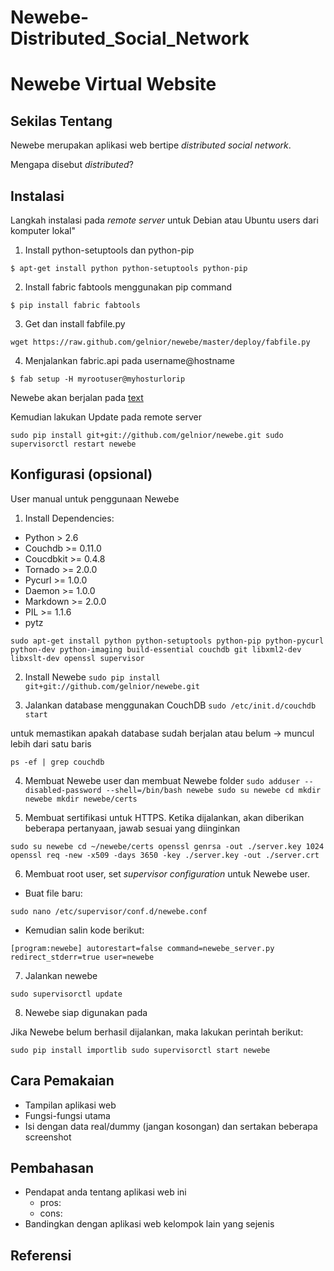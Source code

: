 # Newebe-Distributed_Social_Network

# Newebe Virtual Website

## Sekilas Tentang

Newebe merupakan aplikasi web bertipe *distributed social network*.

Mengapa disebut *distributed*?

## Instalasi

Langkah instalasi pada *remote server* untuk Debian atau Ubuntu users dari komputer lokal"

1. Install python-setuptools dan python-pip

`$ apt-get install python python-setuptools python-pip`

2. Install fabric fabtools menggunakan pip command 

`$ pip install fabric fabtools`

3. Get dan install fabfile.py

`wget https://raw.github.com/gelnior/newebe/master/deploy/fabfile.py`

4. Menjalankan fabric.api pada username@hostname

`$ fab setup -H myrootuser@myhosturlorip`

Newebe akan berjalan pada [text](https://localhost:8000/)

Kemudian lakukan Update pada remote server

`sudo pip install git+git://github.com/gelnior/newebe.git
sudo supervisorctl restart newebe`


## Konfigurasi (opsional)

User manual untuk penggunaan Newebe

1. Install Dependencies:
* Python > 2.6
* Couchdb >= 0.11.0
* Coucdbkit >= 0.4.8
* Tornado >= 2.0.0
* Pycurl >= 1.0.0
* Daemon >= 1.0.0
* Markdown >= 2.0.0
* PIL >= 1.1.6
* pytz

`sudo apt-get install python python-setuptools python-pip python-pycurl 
                     python-dev python-imaging build-essential couchdb git
                     libxml2-dev libxslt-dev openssl supervisor`

2. Install Newebe
`sudo pip install git+git://github.com/gelnior/newebe.git`

3. Jalankan database menggunakan CouchDB
`sudo /etc/init.d/couchdb start`

untuk memastikan apakah database sudah berjalan atau belum -> muncul lebih dari satu baris

`ps -ef | grep couchdb`

4. Membuat Newebe user dan membuat Newebe folder
`sudo adduser --disabled-password --shell=/bin/bash newebe
sudo su newebe
cd
mkdir newebe
mkdir newebe/certs`

5. Membuat sertifikasi untuk HTTPS. Ketika dijalankan, akan diberikan beberapa pertanyaan, jawab sesuai yang diinginkan

`sudo su newebe
cd ~/newebe/certs
openssl genrsa -out ./server.key 1024
openssl req -new -x509 -days 3650 -key ./server.key -out ./server.crt`

6. Membuat root user, set *supervisor configuration* untuk Newebe user.

*  Buat file baru:

`sudo nano /etc/supervisor/conf.d/newebe.conf`


*  Kemudian salin kode berikut:

`[program:newebe]
autorestart=false
command=newebe_server.py
redirect_stderr=true
user=newebe`

7. Jalankan newebe

`sudo supervisorctl update`

8. Newebe siap digunakan pada

[](https://localhost:8000)

Jika Newebe belum berhasil dijalankan, maka lakukan perintah berikut:

`sudo pip install importlib
sudo supervisorctl start newebe`


## Cara Pemakaian

- Tampilan aplikasi web
- Fungsi-fungsi utama
- Isi dengan data real/dummy (jangan kosongan) dan sertakan beberapa screenshot


## Pembahasan

- Pendapat anda tentang aplikasi web ini
	- pros:
	- cons:
- Bandingkan dengan aplikasi web kelompok lain yang sejenis


## Referensi

